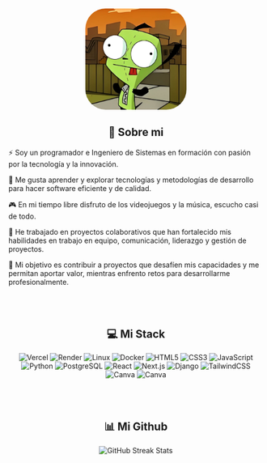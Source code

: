 <section align="center"style="margin-top: 50px;">

  <img src="./src/assets/profile.jpeg" alt="Profile Picture"  style="border-radius: 20%;" width="200" height="200" />

  <h1> 💫 Sobre mi </h1>
  <div align="left">
    <p> 
    ⚡ Soy un programador e Ingeniero de Sistemas en formación con pasión por la tecnología y la innovación.
    </p>
    <p>
    🌟 Me gusta aprender y explorar tecnologías y metodologías de desarrollo para hacer software eficiente y de calidad.
    </p>
    <p>
    🎮 En mi tiempo libre disfruto de los videojuegos y la música, escucho casi de todo.
    </p>
    <p>
    🎉 He trabajado en proyectos colaborativos que han fortalecido mis habilidades en trabajo en equipo, comunicación, liderazgo y gestión de proyectos. 
    </p>
    <p>
    🚀 Mi objetivo es contribuir a proyectos que desafíen mis capacidades y me permitan aportar valor, mientras enfrento retos para desarrollarme profesionalmente. 
    </p>
  </div>

  <!-- <h2 style="margin-top: 40px;"> 🌐 Contacto </h2>
  <a href="https://linkedin.com/in/juanloaiza" target="_blank">
    <img src="https://img.shields.io/badge/Linkedin-%231572B6.svg?style=for-the-badge&logo=Linkedin&logoColor=white" alt="LinkedIn" />
  </a> -->

</section>

<section align="center" style="margin-top: 80px; margin-bottom: 20px;">
  <h1>💻 Mi Stack</h1>
  <p>
    <img src="https://img.shields.io/badge/vercel-%23000000.svg?style=for-the-badge&logo=vercel&logoColor=white" alt="Vercel" />
    <img src="https://img.shields.io/badge/Render-%46E3B7.svg?style=for-the-badge&logo=render&logoColor=white" alt="Render" />
    <img src="https://img.shields.io/badge/Linux-%2320232a.svg?style=for-the-badge&logo=linux&logoColor=white" alt="Linux" />
    <img src="https://img.shields.io/badge/Docker-%231572B6.svg?style=for-the-badge&logo=docker&logoColor=white" alt="Docker" />
    <img src="https://img.shields.io/badge/html5-%23E34F26.svg?style=for-the-badge&logo=html5&logoColor=white" alt="HTML5" />
    <img src="https://img.shields.io/badge/css3-%231572B6.svg?style=for-the-badge&logo=css3&logoColor=white" alt="CSS3" />
    <img src="https://img.shields.io/badge/javascript-%23323330.svg?style=for-the-badge&logo=javascript&logoColor=%23F7DF1E" alt="JavaScript" />
    <img src="https://img.shields.io/badge/python-3670A0?style=for-the-badge&logo=python&logoColor=ffdd54" alt="Python" />
    <img src="https://img.shields.io/badge/postgres-%23316192.svg?style=for-the-badge&logo=postgresql&logoColor=white" alt="PostgreSQL" />
    <!-- <img src="https://img.shields.io/badge/sqlite-%2307405e.svg?style=for-the-badge&logo=sqlite&logoColor=white" alt="SQLite" /> -->
    <img src="https://img.shields.io/badge/react-%2320232a.svg?style=for-the-badge&logo=react&logoColor=%2361DAFB" alt="React" />
    <img src="https://img.shields.io/badge/Next-black?style=for-the-badge&logo=next.js&logoColor=white" alt="Next.js" />
    <img src="https://img.shields.io/badge/django-%23092E20.svg?style=for-the-badge&logo=django&logoColor=white" alt="Django" />
    <!-- <img src="https://img.shields.io/badge/bootstrap-%238511FA.svg?style=for-the-badge&logo=bootstrap&logoColor=white" alt="Bootstrap" /> -->
    <img src="https://img.shields.io/badge/tailwindcss-%2338B2AC.svg?style=for-the-badge&logo=tailwind-css&logoColor=white" alt="TailwindCSS" />
    <!-- <img src="https://img.shields.io/badge/java-%23E34F26.svg?style=for-the-badge&logo=oracle&logoColor=orange" alt="Java" />
    <img src="https://img.shields.io/badge/kotlin-%237F52FF.svg?style=for-the-badge&logo=kotlin&logoColor=white" alt="Kotlin" /> -->
    <img src="https://img.shields.io/badge/Figma-%238511FA.svg?style=for-the-badge&logo=figma&logoColor=white" alt="Canva" />
    <img src="https://img.shields.io/badge/Canva-%2300C4CC.svg?style=for-the-badge&logo=Canva&logoColor=white" alt="Canva" />
  </p>
</section>

<section align="center" style="margin-top: 80px; margin-bottom: 20px;">   
  <h1> 📊 Mi Github </h1>
  <p>
    <!-- 
    <img src="https://github-readme-stats.vercel.app/api?username=JuanLoaiza007&theme=onedark&hide_border=true&include_all_commits=false&count_private=true" alt="Github General Stats" /> 
    -->
    <img src="https://github-readme-streak-stats.herokuapp.com/?user=JuanLoaiza007&theme=onedark&hide_border=true" alt="GitHub Streak Stats" />
    <!-- 
    <img src="https://github-readme-stats.vercel.app/api/top-langs/?username=JuanLoaiza007&theme=onedark&hide_border=true&include_all_commits=false&count_private=true&layout=compact" alt="Most Used Languages" /> 
    -->
  </p>
</section>
